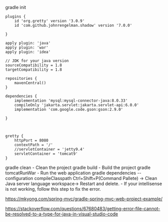 gradle init

```
plugins {
	id 'org.gretty' version '3.0.9'
    id 'com.github.johnrengelman.shadow' version '7.0.0'

}

apply plugin: 'java'
apply plugin: 'war'
apply plugin: 'idea'

// JDK for your java version
sourceCompatibility = 1.8
targetCompatibility = 1.8

repositories {
    mavenCentral()
}

dependencies {
    implementation 'mysql:mysql-connector-java:8.0.33'
    compileOnly 'jakarta.servlet:jakarta.servlet-api:6.0.0'
    implementation 'com.google.code.gson:gson:2.9.0'

}



gretty {
	httpPort = 8080
	contextPath = '/'
	//servletContainer = 'jetty9.4'
	servletContainer = 'tomcat9'
}
```

gradle clean  - Clean the project
gradle build   -  Build the project
gradle tomcatRunWar   -  Run the web application
gradle dependencies --configuration compileClasspath
Ctrl+Shift+P(Command Pallete) -> Clean Java server language workspace-> Restart and delete. - If your intellisense is not working, follow this step to fix the error.



https://mkyong.com/spring-mvc/gradle-spring-mvc-web-project-example/

https://stackoverflow.com/questions/67680483/getting-error-file-cannot-be-resolved-to-a-type-for-java-in-visual-studio-code